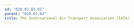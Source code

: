 ```yaml
---
id: "010.01.03.01"
parent: "010.01.03"
title: The International Air Transport Association (IATA)
---
```

